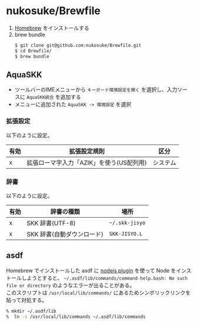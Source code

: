 # nukosuke/Brewfile
1. [Homebrew](https://brew.sh/) をインストールする
2. brew bundle
   ```sh
   $ git clone git@github.com:nukosuke/Brewfile.git
   $ cd Brewfile/
   $ brew bundle
   ```

## AquaSKK
- ツールバーのIMEメニューから `キーボード環境設定を開く` を選択し、入力ソースに `AquaSKK統合` を追加する
- メニューに追加された `AquaSKK -> 環境設定` を選択

### 拡張設定
以下のように設定。

| 有効 | 拡張設定規則                             | 区分     |
|:-----|------------------------------------------|----------|
| x    | 拡張ローマ字入力「AZIK」を使う(US配列用) | システム |

### 辞書
以下のように設定。

| 有効 | 辞書の種類                 | 場所           |
|:-----|----------------------------|----------------|
| x    | SKK 辞書(UTF-8)            | `~/.skk-jisyo` |
| x    | SKK 辞書(自動ダウンロード) | `SKK-JISYO.L`  |

## asdf
Homebrew でインストールした asdf に [nodejs plugin](https://github.com/asdf-vm/asdf-nodejs) を使って Node をインストールしようとすると、
`~/.asdf/lib/commands/command-help.bash: No such file or directory` のようなエラーが出ることがある。  
このスクリプトは `/usr/local/lib/commands/` にあるためシンボリックリンクを貼って対処する。

``` sh
% mkdir ~/.asdf/lib
%  ln -s /usr/local/lib/commands ~/.asdf/lib/commands
```
